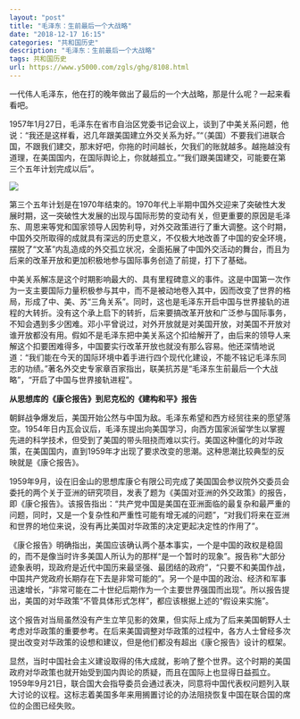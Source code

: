 ```yaml
---
layout: "post"
title: "毛泽东：生前最后一个大战略"
date: "2018-12-17 16:15"
categories: "共和国历史"
description: "毛泽东：生前最后一个大战略"
tags: 共和国历史
url: https://www.y5000.com/zgls/ghg/8108.html
---
```






一代伟人毛泽东，他在打的晚年做出了最后的一个大战略，那是什么呢？一起来看看吧。

1957年1月27日，毛泽东在省市自治区党委书记会议上，谈到了中美关系问题，他说：“我还是这样看，迟几年跟美国建立外交关系为好。”“（美国）不要我们进联合国，不跟我们建交，那末好吧，你拖的时间越长，欠我们的账就越多。越拖越没有道理，在美国国内，在国际舆论上，你就越孤立。”“我们跟美国建交，可能要在第三个五年计划完成以后”。

![](https://img.y5000.com/uploads/allimg/161222/163F13N5-0.jpg)

第三个五年计划是在1970年结束的。1970年代上半期中国外交迎来了突破性大发展时期，这一突破性大发展的出现与国际形势的变动有关，但更重要的原因是毛泽东、周恩来等党和国家领导人因势利导，对外交政策进行了重大调整。这个时期，中国外交所取得的成就具有深远的历史意义，不仅极大地改善了中国的安全环境，摆脱了“文革”内乱造成的外交孤立状况，全面拓展了中国外交活动的舞台，而且为后来的改革开放和更加积极地参与国际事务创造了前提，打下了基础。

中美关系解冻是这个时期影响最大的、具有里程碑意义的事件。这是中国第一次作为一支主要国际力量积极参与其中，而不是被动地卷入其中，因而改变了世界的格局，形成了中、美、苏“三角关系”。同时，这也是毛泽东开启中国与世界接轨的进程的大转折。没有这个承上启下的转折，后来要搞改革开放和广泛参与国际事务，不知会遇到多少困难。邓小平曾说过，对外开放就是对美国开放，对美国不开放对谁开放都没有用。假如不是毛泽东把中美关系这个扣给解开了，由后来的领导人来解这个扣要困难得多，中国要实行改革开放也就没有那么容易。他还深情地说道：“我们能在今天的国际环境中着手进行四个现代化建设，不能不铭记毛泽东同志的功绩。”著名外交史专家章百家指出，联美抗苏是“毛泽东生前最后一个大战略”，“开启了中国与世界接轨进程”。

**从思想库的《康仑报告》到尼克松的《建构和平》报告**

朝鲜战争爆发后，美国开始公然与中国为敌。毛泽东希望和西方经贸往来的愿望落空。1954年日内瓦会议后，毛泽东提出向美国学习，向西方国家派留学生以掌握先进的科学技术，但受到了美国的带头阻挠而难以实行。美国这种僵化的对华政策，在美国国内，直到1959年才出现了要求改变的思潮。这种思潮比较典型的反映就是《康仑报告》。

1959年9月，设在旧金山的思想库康仑有限公司完成了美国国会参议院外交委员会委托的两个关于亚洲的研究项目，发表了题为《美国对亚洲的外交政策》的报告，即《康仑报告》。该报告指出：“共产党中国是美国在亚洲面临的最复杂和最严重的问题，同时，又是一个复杂性和严重性可能有增无减的问题”，“对我们将来在亚洲和世界的地位来说，没有再比美国对华政策的决定更起决定性的作用了”。

《康仑报告》明确指出，美国应该确认两个基本事实，一个是中国的政权是稳固的，而不是像当时许多美国人所认为的那样“是一个暂时的现象”。报告称“大部分迹象表明，现政府是近代中国历来最坚强、最团结的政府”，“只要不和美国作战，中国共产党政府长期存在下去是非常可能的”。另一个是中国的政治、经济和军事迅速增长，“非常可能在二十世纪后期作为一个主要世界强国而出现”。所以报告提出，美国的对华政策“不管具体形式怎样”，都应该根据上述的“假设来实施”。

这个报告对当局虽然没有产生立竿见影的效果，但实际上成为了后来美国朝野人士考虑对华政策的重要参考。在后来美国调整对华政策的过程中，各方人士曾经多次提出改变对华政策的设想和建议，但是他们都没有超出《康仑报告》设计的框架。

显然，当时中国社会主义建设取得的伟大成就，影响了整个世界。这个时期的美国政府对华政策也就开始受到国内舆论的质疑，而且在国际上也显得日益孤立。1959年9月21日，联合国大会指导委员会通过表决，同意将中国代表权问题列入联大讨论的议程。这标志着美国多年来用搁置讨论的办法阻挠恢复中国在联合国的席位的企图已经失败。
